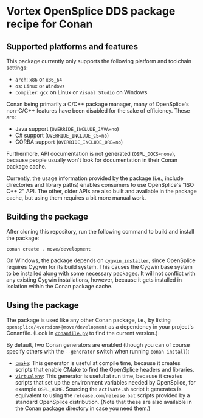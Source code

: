 Vortex OpenSplice DDS package recipe for Conan
==============================================

Supported platforms and features
--------------------------------
This package currently only supports the following platform and toolchain
settings:

  - `arch`: `x86` or `x86_64`
  - `os`: `Linux` or `Windows`
  - `compiler`: `gcc` on Linux or `Visual Studio` on Windows

Conan being primarily a C/C++ package manager, many of OpenSplice's
non-C/C++ features have been disabled for the sake of efficiency.
These are:

  - Java support (`OVERRIDE_INCLUDE_JAVA=no`)
  - C# support (`OVERRIDE_INCLUDE_CS=no`)
  - CORBA support (`OVERRIDE_INCLUDE_ORB=no`)

Furthermore, API documentation is not generated (`OSPL_DOCS=none`), because
people usually won't look for documentation in their Conan package cache.

Currently, the usage information provided by the package (i.e., include
directories and library paths) enables consumers to use OpenSplice's
"ISO C++ 2" API.  The other, older APIs are also built and available in the
package cache, but using them requires a bit more manual work.

Building the package
--------------------
After cloning this repository, run the following command to build and install
the package:

    conan create . move/development

On Windows, the package depends on [`cygwin_installer`], since OpenSplice
requires Cygwin for its build system.  This causes the Cygwin base system
to be installed along with some necessary packages.  It will not conflict
with any existing Cygwin installations, however, because it gets installed
in isolation within the Conan package cache.

Using the package
-----------------
The package is used like any other Conan package, i.e., by listing
`opensplice/<version>@move/development` as a dependency in your project's
Conanfile.  (Look in [`conanfile.py`] to find the current version.)

By default, two Conan generators are enabled (though you can of course
specify others with the `--generator` switch when running `conan install`):

  - [`cmake`]: This generator is useful at compile time, because it creates
    scripts that enable CMake to find the OpenSplice headers and libraries.
  - [`virtualenv`]: This generator is useful at run time, because it creates
    scripts that set up the environment variables needed by OpenSplice, for
    example `OSPL_HOME`.  Sourcing the `activate.sh` script it generates is
    equivalent to using the `release.com`/`release.bat` scripts provided by
    a standard OpenSplice distribution.  (Note that these are also available
    in the Conan package directory in case you need them.)


[`cmake`]: https://docs.conan.io/en/latest/reference/generators/cmake.html
[`conanfile.py`]: ./conanfile.py
[`cygwin_installer`]: https://docs.conan.io/en/latest/systems_cross_building/windows_subsystems.html
[`virtualenv`]: https://docs.conan.io/en/latest/reference/generators/virtualenv.html
